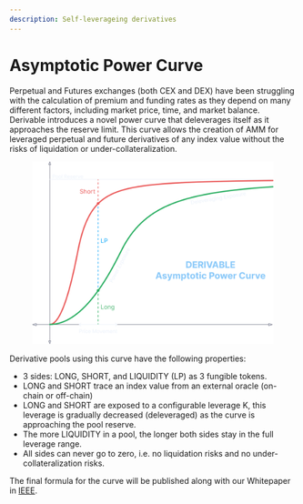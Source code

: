 ```yaml
---
description: Self-leverageing derivatives
---
```


# Asymptotic Power Curve

Perpetual and Futures exchanges (both CEX and DEX) have been struggling with the calculation of premium and funding rates as they depend on many different factors, including market price, time, and market balance. Derivable introduces a novel power curve that deleverages itself as it approaches the reserve limit. This curve allows the creation of AMM for leveraged perpetual and future derivatives of any index value without the risks of liquidation or under-collateralization.

<figure><img src="../.gitbook/assets/image (9).png" alt=""><figcaption></figcaption></figure>

Derivative pools using this curve have the following properties:

* 3 sides: LONG, SHORT, and LIQUIDITY (LP) as 3 fungible tokens.
* LONG and SHORT trace an index value from an external oracle (on-chain or off-chain)
* LONG and SHORT are exposed to a configurable leverage K, this leverage is gradually decreased (deleveraged) as the curve is approaching the pool reserve.
* The more LIQUIDITY in a pool, the longer both sides stay in the full leverage range.&#x20;
* All sides can never go to zero, i.e. no liquidation risks and no under-collateralization risks.

The final formula for the curve will be published along with our Whitepaper in [IEEE](https://www.ieee.org).
